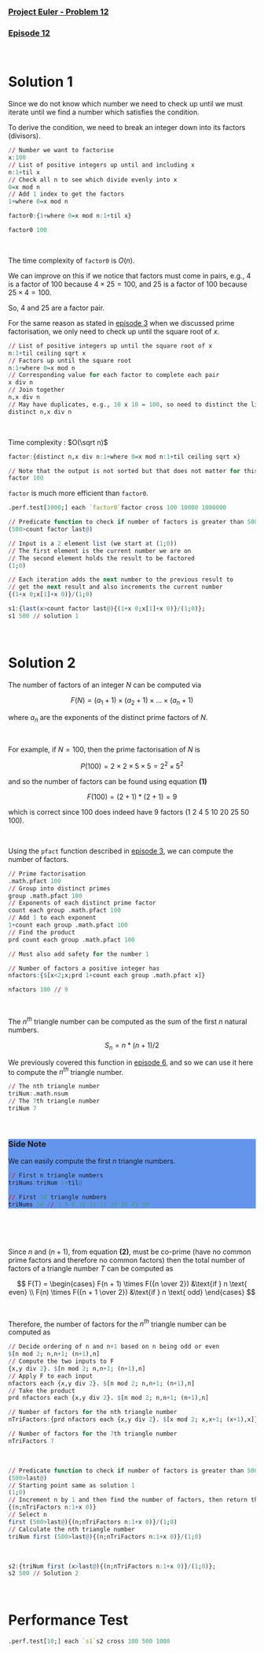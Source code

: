 ### [Project Euler - Problem 12](https://projecteuler.net/problem=12)
### [Episode 12](https://www.youtube.com/watch?v=TCZzQesudqU&list=PLsQYtymvFUhhft5F6IWzwEZ60dpB6MLMt&index=14)

<br />

# Solution 1

Since we do not know which number we need to check up until we must iterate until we find a number which satisfies the condition.

To derive the condition, we need to break an integer down into its factors (divisors).

```q
// Number we want to factorise
x:100
// List of positive integers up until and including x
n:1+til x
// Check all n to see which divide evenly into x
0=x mod n
// Add 1 index to get the factors
1+where 0=x mod n

factor0:{1+where 0=x mod n:1+til x}

factor0 100
```

<br />

The time complexity of `factor0` is $O(n)$.

We can improve on this if we notice that factors must come in pairs, e.g., $4$ is a factor of $100$ because $4 \times 25 = 100$, and $25$ is a factor of $100$ because $25 \times 4 = 100$.

So, $4$ and $25$ are a factor pair.

For the same reason as stated in [episode 3](ep03.md) when we discussed prime factorisation, we only need to check up until the square root of *x*.

```q
// List of positive integers up until the square root of x
n:1+til ceiling sqrt x
// Factors up until the square root
n:1+where 0=x mod n
// Corresponding value for each factor to complete each pair
x div n
// Join together
n,x div n
// May have duplicates, e.g., 10 x 10 = 100, so need to distinct the list
distinct n,x div n
```

<br />

Time complexity : $O(\sqrt n)$

```q
factor:{distinct n,x div n:1+where 0=x mod n:1+til ceiling sqrt x}

// Note that the output is not sorted but that does not matter for this problem
factor 100
```

`factor` is much more efficient than `factor0`.

```q
.perf.test[1000;] each `factor0`factor cross 100 10000 1000000
```

```q
// Predicate function to check if number of factors is greater than 500
(500>count factor last@)

// Input is a 2 element list (we start at (1;0))
// The first element is the current number we are on 
// The second element holds the result to be factored
(1;0)

// Each iteration adds the next number to the previous result to
// get the next result and also increments the current number
{(1+x 0;x[1]+x 0)}/(1;0)
```

```q
s1:{last(x>count factor last@){(1+x 0;x[1]+x 0)}/(1;0)};
s1 500 // solution 1
```

<br />

# Solution 2

The number of factors of an integer *N* can be computed via

$$
\begin{equation}
    F(N) = ( a_1 + 1 ) \times ( a_2 + 1 ) \times ... \times ( a_n + 1 )
\end{equation}
$$

where $a_n$ are the exponents of the distinct prime factors of *N*.

<br />

For example, if $N = 100$, then the prime factorisation of *N* is

$$
    P(100) = 2 \times 2 \times 5 \times 5 = 2^2 \times 5^2 
$$

and so the number of factors can be found using equation **(1)**

$$
    F(100) = ( 2 + 1 ) * ( 2 + 1 ) = 9
$$

which is correct since $100$ does indeed have $9$ factors ($1$ $2$ $4$ $5$ $10$ $20$ $25$ $50$ $100$).

<br />

Using the `pfact` function described in [episode 3](ep03.md), we can compute the number of factors.

```q
// Prime factorisation
.math.pfact 100
// Group into distinct primes
group .math.pfact 100
// Exponents of each distinct prime factor
count each group .math.pfact 100
// Add 1 to each exponent
1+count each group .math.pfact 100
// Find the product
prd count each group .math.pfact 100

// Must also add safety for the number 1

// Number of factors a positive integer has
nfactors:{$[x<2;x;prd 1+count each group .math.pfact x]}

nfactors 100 // 9
```

<br />

The $n^{th}$ triangle number can be computed as the sum of the first $n$ natural numbers.

$$
\begin{equation}    
    S_n = n * ( n + 1 ) / 2
\end{equation}  
$$

We previously covered this function in [episode 6](ep06.md), and so we can use it here to compute the $n^{th}$ triangle number.

```q
// The nth triangle number
triNum:.math.nsum
// The 7th triangle number
triNum 7
```

<br />

<div style="background-color:CornflowerBlue">
<h3>Side Note</h3>
We can easily compute the first <i>n</i> triangle numbers.

```q
// First n triangle numbers
triNums:triNum 1+til@

// First 10 triangle numbers
triNums 10 // 1 3 6 10 15 21 28 36 45 55
```
</div>

<br />
<br />
<br />

Since $n$ and $(n+1)$, from equation **(2)**, must be co-prime (have no common prime factors and therefore no common factors) then the total number of factors of a triangle number *T* can be computed as

$$
    F(T) = 
        \begin{cases}
            F(n + 1) \times F({n \over 2}) &\text{if } n \text{ even}  \\
            F(n) \times F({n + 1 \over 2}) &\text{if } n \text{ odd} 
        \end{cases}
$$

<br />

Therefore, the number of factors for the $n^{th}$ triangle number can be computed as

```q
// Decide ordering of n and n+1 based on n being odd or even 
$[n mod 2; n,n+1; (n+1),n]
// Compute the two inputs to F
{x,y div 2}. $[n mod 2; n,n+1; (n+1),n]
// Apply F to each input
nfactors each {x,y div 2}. $[n mod 2; n,n+1; (n+1),n]
// Take the product
prd nfactors each {x,y div 2}. $[n mod 2; n,n+1; (n+1),n]

// Number of factors for the nth triangle number
nTriFactors:{prd nfactors each {x,y div 2}. $[x mod 2; x,x+1; (x+1),x]}

// Number of factors for the 7th triangle number
nTriFactors 7
```

<br />

```q
// Predicate function to check if number of factors is greater than 500
(500>last@)
// Starting point same as solution 1
(1;0)
// Increment n by 1 and then find the number of factors, then return the updated list
{(n;nTriFactors n:1+x 0)}
// Select n
first (500>last@){(n;nTriFactors n:1+x 0)}/(1;0)
// Calculate the nth triangle number
triNum first (500>last@){(n;nTriFactors n:1+x 0)}/(1;0)
```

<br />

```q
s2:{triNum first (x>last@){(n;nTriFactors n:1+x 0)}/(1;0)};
s2 500 // Solution 2
```

<br />

# Performance Test

```q
.perf.test[10;] each `s1`s2 cross 100 500 1000
```
